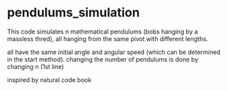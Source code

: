 # pendulums_simulation
This code simulates n mathematical pendulums (bobs hanging by a massless thred),
all hanging from the same pivot with different lengths.

all have the same initial angle and angular speed (which can be determined in the start method).
changing the number of pendulums is done by changing n (1st line)

inspired by natural code book

